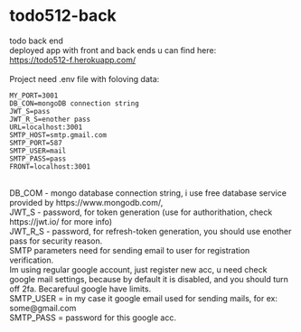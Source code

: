 # todo512-back
todo back end 
<br>
deployed app with front and back ends u can find here:
<br>
https://todo512-f.herokuapp.com/
<br>
<br>
Project need .env file with foloving data:
<br>
```
MY_PORT=3001   
DB_CON=mongoDB connection string 
JWT_S=pass
JWT_R_S=enother pass        
URL=localhost:3001          
SMTP_HOST=smtp.gmail.com    
SMTP_PORT=587
SMTP_USER=mail
SMTP_PASS=pass
FRONT=localhost:3001        
```
 <br>
 DB_COM - mongo database connection string, i use free database service provided by https://www.mongodb.com/,  
 <br>
 JWT_S - password, for token generation (use for authorithation, check https://jwt.io/ for more info) 
 <br>
 JWT_R_S - password, for refresh-token generation, you should use enother pass for security reason. 
 <br>
SMTP parameters need for sending email to user for registration verification. 
<br>
Im using regular google account, just register new acc, u need check google mail settings, because by default it is disabled, and you should turn off 2fa. Becarefuul google have limits. 
<br>
SMTP_USER = in my case it google email used for sending mails, for ex: some@gmail.com 
<br>
SMTP_PASS = password for this google acc. 
<br>
